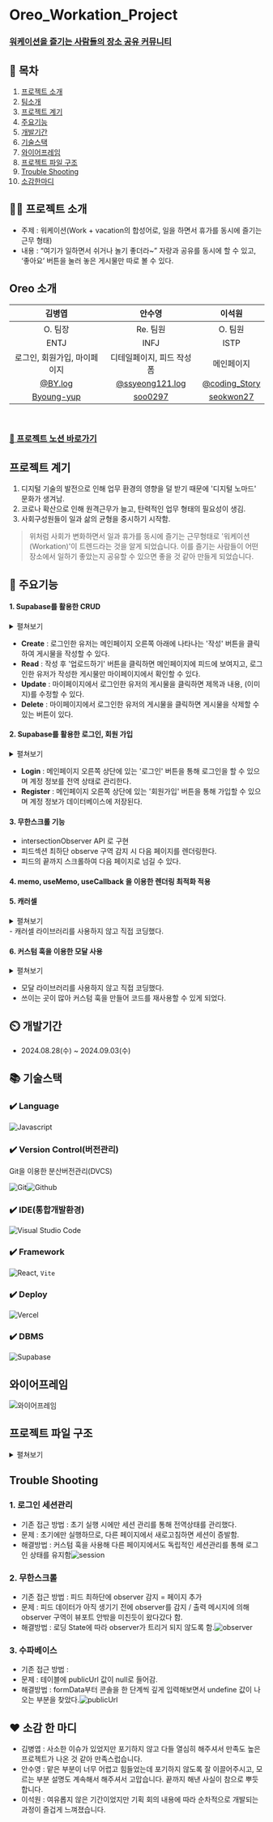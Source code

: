 # Oreo_Workation_Project

### [ 워케이션을 즐기는 사람들의 장소 공유 커뮤니티 ](https://oreo-workation-project.vercel.app/)

## 📖 목차

1. [프로젝트 소개](#프로젝트-소개)
2. [팀소개](#Oreo-소개)
3. [프로젝트 계기](#프로젝트-계기)
4. [주요기능](#주요기능)
5. [개발기간](#개발기간)
6. [기술스택](#기술스택)
7. [와이어프레임](#와이어프레임)
8. [프로젝트 파일 구조](#프로젝트-파일-구조)
9. [Trouble Shooting](#trouble-shooting)
10. [소감한마디](#소감-한-마디)

## 👨‍🏫 프로젝트 소개

- 주제 : 워케이션(Work + vacation의 합성어로, 일을 하면서 휴가를 동시에 즐기는 근무 형태)
- 내용 : “여기가 일하면서 쉬거나 놀기 좋더라~” 자랑과 공유를 동시에 할 수 있고, ‘좋아요’ 버튼을 눌러 놓은 게시물만 따로 볼 수 있다.

## Oreo 소개

|                   김병엽                    |                        안수영                         |                     이석원                      |
| :-----------------------------------------: | :---------------------------------------------------: | :---------------------------------------------: |
|                   O. 팀장                   |                       Re. 팀원                        |                     O. 팀원                     |
|                    ENTJ                     |                         INFJ                          |                      ISTP                       |
|        로그인, 회원가입, 마이페이지         |              디테일페이지, 피드 작성 폼               |                   메인페이지                    |
|   [@BY.log](https://velog.io/@quxx/posts)   | [@ssyeong121.log](https://velog.io/@ssyeong121/posts) | [@coding_Story](https://record165.tistory.com/) |
| [Byoung-yup](https://github.com/Byoung-yup) |         [soo0297](https://github.com/soo0297)         |    [seokwon27](https://github.com/seokwon27)    |

<br>

### [👊 프로젝트 노션 바로가기](https://www.notion.so/teamsparta/5-5-e8dede345edd4fe3940e63dd6a7074c8)

## 프로젝트 계기

1. 디지털 기술의 발전으로 인해 업무 환경의 영향을 덜 받기 때문에 '디지털 노마드' 문화가 생겨남.
2. 코로나 확산으로 인해 원격근무가 늘고, 탄력적인 업무 형태의 필요성이 생김.
3. 사회구성원들이 일과 삶의 균형을 중시하기 시작함.

> 위처럼 사회가 변화하면서 일과 휴가를 동시에 즐기는 근무형태로 '워케이션(Workation)'이 트렌드라는 것을 알게 되었습니다. 이를 즐기는 사람들이 어떤 장소에서 일하기 좋았는지 공유할 수 있으면 좋을 것 같아 만들게 되었습니다.

## 💜 주요기능

#### 1. Supabase를 활용한 CRUD

<details>
<summary>펼쳐보기</summary>
<div markdown="1">

![피드작성](https://github.com/user-attachments/assets/6bda9113-9cd5-4438-9385-9024e29e314c)
![피드 수정,삭제](https://github.com/user-attachments/assets/4f30a29d-fb56-4926-ba11-776d276b3c0b)

 <br>
</div>
</details>

- **Create** : 로그인한 유저는 메인페이지 오른쪽 아래에 나타나는 '작성' 버튼을 클릭하여 게시물을 작성할 수 있다.
- **Read** : 작성 후 '업로드하기' 버튼을 클릭하면 메인페이지에 피드에 보여지고, 로그인한 유저가 작성한 게시물만 마이페이지에서 확인할 수 있다.
- **Update** : 마이페이지에서 로그인한 유저의 게시물을 클릭하면 제목과 내용, (이미지)를 수정할 수 있다.
- **Delete** : 마이페이지에서 로그인한 유저의 게시물을 클릭하면 게시물을 삭제할 수 있는 버튼이 있다.

#### 2. Supabase를 활용한 로그인, 회원 가입

<details>
<summary>펼쳐보기</summary>
<div markdown="1">

![로그인,회원가입](https://github.com/user-attachments/assets/294f0f0c-fc3f-4996-ba5c-c30802d5bc12)

 <br>
</div>
</details>

- **Login** : 메인페이지 오른쪽 상단에 있는 '로그인' 버튼을 통해 로그인을 할 수 있으며 계정 정보를 전역 상태로 관리한다.
- **Register** : 메인페이지 오른쪽 상단에 있는 '회원가입' 버튼을 통해 가입할 수 있으며 계정 정보가 데이터베이스에 저장된다.

#### 3. 무한스크롤 기능

- intersectionObserver API 로 구현
- 피드섹션 최하단 observe 구역 감지 시 다음 페이지를 렌더링한다.
- 피드의 끝까지 스크롤하여 다음 페이지로 넘길 수 있다.

#### 4. memo, useMemo, useCallback 을 이용한 렌더링 최적화 적용

#### 5. 캐러셀

<details>
<summary>펼쳐보기</summary>
<div markdown="1">

![캐러셀](https://github.com/user-attachments/assets/d673c8e2-e996-45c4-a8f1-74b5cdfccfdb)
![코드](https://github.com/user-attachments/assets/1b10c496-e212-484f-8634-dd0c02e3f1e3)

 <br>
</div>
</details>
- 캐러셀 라이브러리를 사용하지 않고 직접 코딩했다.

#### 6. 커스텀 훅을 이용한 모달 사용

<details>
<summary>펼쳐보기</summary>
<div markdown="1">

![image](https://github.com/user-attachments/assets/427cc048-f68c-41cb-8909-b69df9912926)

 <br>
</div>
</details>

- 모달 라이브러리를 사용하지 않고 직접 코딩했다.
- 쓰이는 곳이 많아 커스텀 훅을 만들어 코드를 재사용할 수 있게 되었다.

## ⏲️ 개발기간

- 2024.08.28(수) ~ 2024.09.03(수)

## 📚️ 기술스택

### ✔️ Language

![Javascript](https://img.shields.io/badge/JavaScript-F7DF1E?style=for-the-badge&logo=JavaScript&logoColor=white)

### ✔️ Version Control(버전관리)

Git을 이용한 분산버전관리(DVCS)

![Git](https://img.shields.io/badge/GIT-E44C30?style=for-the-badge&logo=git&logoColor=white)![Github](https://img.shields.io/badge/GitHub-100000?style=for-the-badge&logo=github&logoColor=white)

### ✔️ IDE(통합개발환경)

![Visual Studio Code](https://img.shields.io/badge/Visual_Studio_Code-0078D4?style=for-the-badge&logo=visual%20studio%20code&logoColor=white)

### ✔️ Framework

![React](https://img.shields.io/badge/React-20232A?style=for-the-badge&logo=react&logoColor=61DAFB), `Vite`

### ✔️ Deploy

![Vercel](https://img.shields.io/badge/Vercel-000000?style=for-the-badge&logo=vercel&logoColor=white)

### ✔️ DBMS

![Supabase](https://img.shields.io/badge/Supabase-181818?style=for-the-badge&logo=supabase&logoColor=white)

## 와이어프레임

![와이어프레임](https://github.com/user-attachments/assets/f989def1-5086-4d39-ab3f-a9190b23a6f8)

## 프로젝트 파일 구조

<details>
<summary>펼쳐보기</summary>
<div markdown="1">

![파일트리](https://github.com/user-attachments/assets/2d121c9e-699f-4c1b-896a-7aed6a247718)

 <br>
</div>
</details>

## Trouble Shooting

### 1. 로그인 세션관리

- 기존 접근 방법 : 초기 실행 시에만 세션 관리를 통해 전역상태를 관리했다.
- 문제 : 초기에만 실행하므로, 다른 페이지에서 새로고침하면 세션이 증발함.
- 해결방법 : 커스텀 훅을 사용해 다른 페이지에서도 독립적인 세션관리를 통해 로그인 상태를 유지함![session](https://github.com/user-attachments/assets/311f50b8-500a-45e3-b56d-1e95b0e72924)

### 2. 무한스크롤

- 기존 접근 방법 : 피드 최하단에 observer 감지 = 페이지 추가
- 문제 : 피드 데이터가 아직 생기기 전에 observer를 감지 / 출력 메시지에 의해 observer 구역이 뷰포트 안밖을 미친듯이 왔다갔다 함.
- 해결방법 : 로딩 State에 따라 observer가 트리거 되지 않도록 함.![observer](https://github.com/user-attachments/assets/fbcc74f7-faf4-42fb-a9ec-2c37a8aa555b)

### 3. 수파베이스

- 기존 접근 방법 :
- 문제 : 테이블에 publicUrl 값이 null로 들어감.
- 해결방법 : formData부터 콘솔을 한 단계씩 깊게 입력해보면서 undefine 값이 나오는 부분을 찾았다.![publicUrl](https://github.com/user-attachments/assets/78565717-111a-4c31-9808-f995064eb830)

## ❤️ 소감 한 마디

- 김병엽 : 사소한 이슈가 있었지만 포기하지 않고 다들 열심히 해주셔서 만족도 높은 프로젝트가 나온 것 같아 만족스럽습니다.
- 안수영 : 맡은 부분이 너무 어렵고 힘들었는데 포기하지 않도록 잘 이끌어주시고, 모르는 부분 설명도 계속해서 해주셔서 고맙습니다. 끝까지 해낸 사실이 참으로 뿌듯합니다.
- 이석원 : 여유롭지 않은 기간이었지만 기획 회의 내용에 따라 순차적으로 개발되는 과정이 즐겁게 느껴졌습니다.
